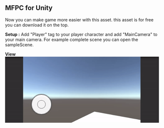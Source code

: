 ## MFPC for Unity
Now you can make game more easier with this asset. this asset is for free you can download it on the top. 

**Setup :**
Add "Player" tag to your player character and add "MainCamera" to your main camera. For example complete scene you can open the sampleScene. 

**View**
![example project](https://github.com/maldinipunisher/MFPC-Unity/blob/master/ezgif.com-video-to-gif.gif)
